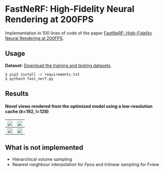 # FastNeRF: High-Fidelity Neural Rendering at 200FPS


Implementation in 100 lines of code of the paper [FastNeRF: High-Fidelity Neural Rendering at 200FPS](https://arxiv.org/abs/2103.10380).

## Usage

**Dataset:** [Download the training and testing datasets](https://drive.google.com/drive/folders/18bwm-RiHETRCS5yD9G00seFIcrJHIvD-?usp=sharing).
```commandline
$ pip3 install -r requirements.txt
$ python3 fast_nerf.py
```

## Results



#### Novel views rendered from the optimized model using a low-resolution cache (k=192, l=128)



 ![](novel_views/img_0.png)              |  ![](novel_views/img_60.png) 
:-------------------------:|:-------------------------:
![](novel_views/img_120.png)  |  ![](novel_views/img_180.png)


## What is not implemented

- Hierarchical volume sampling
- Nearest neighbour interpolation for Fpos and trilinear sampling for Fview